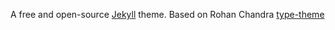 A free and open-source [Jekyll](https://jekyllrb.com) theme. Based on Rohan Chandra [type-theme](https://github.com/rohanchandra/type-theme)
